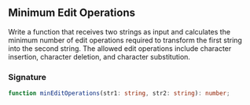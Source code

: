 ## Minimum Edit Operations

Write a function that receives two strings as input and calculates the minimum number of edit operations required to transform the first string into the second string. The allowed edit operations include character insertion, character deletion, and character substitution.

### Signature

```typescript
function minEditOperations(str1: string, str2: string): number;
```
